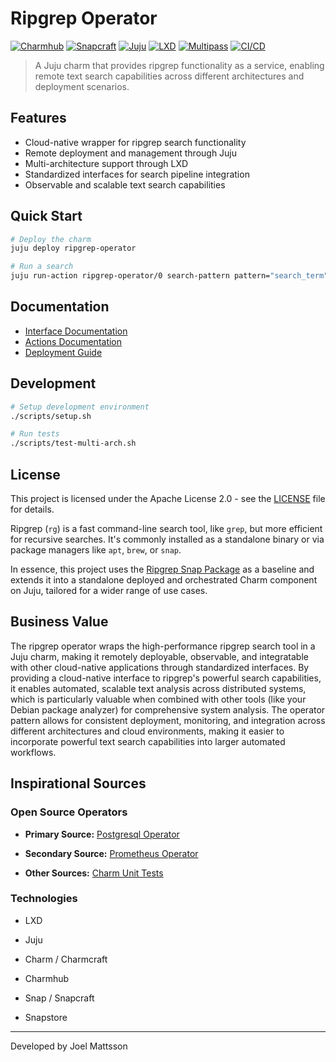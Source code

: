 # Ripgrep Operator

[![Charmhub](https://img.shields.io/badge/Charmhub-ripgrep--operator-blue)](https://charmhub.io)
[![Snapcraft](https://img.shields.io/badge/Snapcraft-Store-green)](https://snapcraft.io)
[![Juju](https://img.shields.io/badge/Juju-2.9+-purple)](https://juju.is/)
[![LXD](https://img.shields.io/badge/LXD-5.0+-orange)](https://linuxcontainers.org/lxd)
[![Multipass](https://img.shields.io/badge/Multipass-1.12+-lightblue)](https://multipass.run)
[![CI/CD](https://img.shields.io/badge/CI%2FCD-pending-yellow)](https://github.com/joel0/ripgrep-operator/actions)

> A Juju charm that provides ripgrep functionality as a service, enabling remote text search capabilities across different architectures and deployment scenarios.

## Features

- Cloud-native wrapper for ripgrep search functionality
- Remote deployment and management through Juju
- Multi-architecture support through LXD
- Standardized interfaces for search pipeline integration
- Observable and scalable text search capabilities

## Quick Start

```bash
# Deploy the charm
juju deploy ripgrep-operator

# Run a search
juju run-action ripgrep-operator/0 search-pattern pattern="search_term"
```

## Documentation

- [Interface Documentation](docs/interfaces.md)
- [Actions Documentation](docs/actions.md)
- [Deployment Guide](docs/deployment.md)

## Development

```bash
# Setup development environment
./scripts/setup.sh

# Run tests
./scripts/test-multi-arch.sh
```

## License

This project is licensed under the Apache License 2.0 - see the [LICENSE](LICENSE) file for details.

Ripgrep (`rg`) is a fast command-line search tool, like `grep`, but more efficient for recursive searches. It's commonly installed as a standalone binary or via package managers like `apt`, `brew`, or `snap`.

In essence, this project uses the [Ripgrep Snap Package](https://snapcraft.io/ripgrep) as a baseline and extends it into a standalone deployed and orchestrated Charm component on Juju, tailored for a wider range of use cases.



## Business Value

The ripgrep operator wraps the high-performance ripgrep search tool in a Juju charm, making it remotely deployable, observable, and integratable with other cloud-native applications through standardized interfaces. By providing a cloud-native interface to ripgrep's powerful search capabilities, it enables automated, scalable text analysis across distributed systems, which is particularly valuable when combined with other tools (like your Debian package analyzer) for comprehensive system analysis. The operator pattern allows for consistent deployment, monitoring, and integration across different architectures and cloud environments, making it easier to incorporate powerful text search capabilities into larger automated workflows.



## Inspirational Sources


### Open Source Operators

- **Primary Source:** [Postgresql Operator](https://github.com/canonical/postgresql-operator/tree/main?tab=security-ov-file) 

- **Secondary Source:** [Prometheus Operator](https://github.com/canonical/prometheus-k8s-operator/tree/main)

- **Other Sources:** [Charm Unit Tests](https://ops.readthedocs.io/en/latest/howto/write-unit-tests-for-a-charm.html)


### Technologies


- LXD

- Juju

- Charm / Charmcraft
- Charmhub

- Snap / Snapcraft
- Snapstore




---

Developed by Joel Mattsson